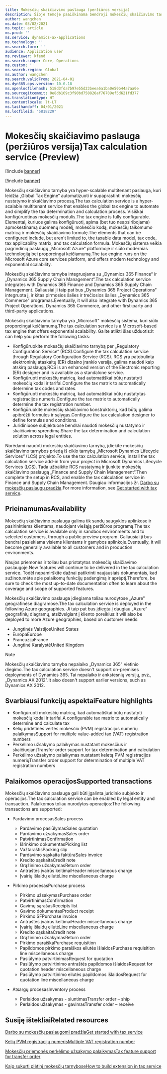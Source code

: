 ```yaml
---
title: Mokesčių skaičiavimo paslauga (peržiūros versija)
description: Šioje temoje paaiškinama bendroji mokesčių skaičiavimo tarnybos apimtis ir funkcijos.
author: wangchen
ms.date: 03/02/2021
ms.topic: article
ms.prod: ''
ms.service: dynamics-ax-applications
ms.technology: ''
ms.search.form: ''
audience: Application user
ms.reviewer: kfend
ms.search.scope: Core, Operations
ms.custom: ''
ms.search.region: Global
ms.author: wangchen
ms.search.validFrom: 2021-04-01
ms.dyn365.ops.version: 10.0.18
ms.openlocfilehash: 518d3fda7b97e55d23beea6a1ba0e50b44a7aa0e
ms.sourcegitcommit: 0e8db169c3f90bd750826af76709ef5d621fd377
ms.translationtype: HT
ms.contentlocale: lt-LT
ms.lasthandoff: 04/01/2021
ms.locfileid: "5818229"
---
```

# <a name="tax-calculation-service-preview"></a><span data-ttu-id="5d7f6-103">Mokesčių skaičiavimo paslauga (peržiūros versija)</span><span class="sxs-lookup"><span data-stu-id="5d7f6-103">Tax calculation service (Preview)</span></span>

[!include [banner](../includes/banner.md)]

[!include [banner](../includes/preview-banner.md)]

<span data-ttu-id="5d7f6-104">Mokesčių skaičiavimo tarnyba yra hyper-scalable multitenant paslauga, kuri leidžia „Global Tax Engine“ automatizuoti ir supaprastinti mokesčių nustatymo ir skaičiavimo procesą.</span><span class="sxs-lookup"><span data-stu-id="5d7f6-104">The tax calculation service is a hyper-scalable multitenant service that enables the global tax engine to automate and simplify the tax determination and calculation process.</span></span> <span data-ttu-id="5d7f6-105">Visiškai konfigūruotinas mokesčių modulis.</span><span class="sxs-lookup"><span data-stu-id="5d7f6-105">The tax engine is fully configurable.</span></span> <span data-ttu-id="5d7f6-106">Elementai, kuriuos galima konfigūruoti, apima (bet tuo neapsiribojama) apmokestinamą duomenų modelį, mokesčio kodą, mokesčių taikomumo matricą ir mokesčių skaičiavimo formulę.</span><span class="sxs-lookup"><span data-stu-id="5d7f6-106">The elements that can be configured include, but aren't limited to, the taxable data model, tax code, tax applicability matrix, and tax calculation formula.</span></span> <span data-ttu-id="5d7f6-107">Mokesčių sistema veikia pagrindinių paslaugų „Microsoft Azure“ platformoje ir siūlo modernias technologiją bei proporcingai keičiamumą.</span><span class="sxs-lookup"><span data-stu-id="5d7f6-107">The tax engine runs on the Microsoft Azure core services platform, and offers modern technology and exponential scalability.</span></span>

<span data-ttu-id="5d7f6-108">Mokesčių skaičiavimo tarnyba integruojama su „Dynamics 365 Finance“ ir „Dynamics 365 Supply Chain Management“.</span><span class="sxs-lookup"><span data-stu-id="5d7f6-108">The tax calculation service integrates with Dynamics 365 Finance and Dynamics 365 Supply Chain Management.</span></span> <span data-ttu-id="5d7f6-109">Galiausiai ji taip pat bus „Dynamics 365 Project Operations“ integruota į, ir kitas pirmosios šalies ir trečiosios šalies „Dynamics 365 Commerce“ programas.</span><span class="sxs-lookup"><span data-stu-id="5d7f6-109">Eventually, it will also integrate with Dynamics 365 Project Operations, Dynamics 365 Commerce, and other first-party and third-party applications.</span></span>

<span data-ttu-id="5d7f6-110">Mokesčių skaičiavimo tarnyba yra „Microsoft" mokesčių sistema, kuri siūlo proporcingai keičiamumą.</span><span class="sxs-lookup"><span data-stu-id="5d7f6-110">The tax calculation service is a Microsoft-based tax engine that offers exponential scalability.</span></span> <span data-ttu-id="5d7f6-111">Galite atlikti šias užduotis:</span><span class="sxs-lookup"><span data-stu-id="5d7f6-111">It can help you perform the following tasks:</span></span>

- <span data-ttu-id="5d7f6-112">Konfigūruokite mokesčių skaičiavimo tarnybą per „Regulatory Configuration Service“ (RCS).</span><span class="sxs-lookup"><span data-stu-id="5d7f6-112">Configure the tax calculation service through Regulatory Configuration Service (RCS).</span></span> <span data-ttu-id="5d7f6-113">RCS yra patobulinta elektroninių ataskaitų (ER) dizaino įrankio versija, galima naudoti kaip atskirą paslaugą.</span><span class="sxs-lookup"><span data-stu-id="5d7f6-113">RCS is an enhanced version of the Electronic reporting (ER) designer and is available as a standalone service.</span></span>
- <span data-ttu-id="5d7f6-114">Konfigūruoti mokesčių matricą, kad automatiškai būtų nustatyti mokesčių kodai ir tarifai.</span><span class="sxs-lookup"><span data-stu-id="5d7f6-114">Configure the tax matrix to automatically determine tax codes and rates.</span></span>
- <span data-ttu-id="5d7f6-115">Konfigūruoti mokesčių matricą, kad automatiškai būtų nustatytas registracijos numeris.</span><span class="sxs-lookup"><span data-stu-id="5d7f6-115">Configure the tax matrix to automatically determine the tax registration number.</span></span>
- <span data-ttu-id="5d7f6-116">Konfigūruokite mokesčių skaičiavimo konstruktorių, kad būtų galima apibrėžti formules ir sąlygas.</span><span class="sxs-lookup"><span data-stu-id="5d7f6-116">Configure the tax calculation designer to define formulas and conditions.</span></span>
- <span data-ttu-id="5d7f6-117">Juridiniuose subjektuose bendrai naudoti mokesčių nustatymo ir skaičiavimo sprendimą.</span><span class="sxs-lookup"><span data-stu-id="5d7f6-117">Share the tax determination and calculation solution across legal entities.</span></span>

<span data-ttu-id="5d7f6-118">Norėdami naudoti mokesčių skaičiavimo tarnybą, įdiekite mokesčių skaičiavimo tarnybos priedą iš ciklo tarnybų „Microsoft Dynamics Lifecycle Services“ (LCS) projekto.</span><span class="sxs-lookup"><span data-stu-id="5d7f6-118">To use the tax calculation service, install the tax calculation service add-in from your project in Microsoft Dynamics Lifecycle Services (LCS).</span></span> <span data-ttu-id="5d7f6-119">Tada užbaikite RCS nustatymą ir įjunkite mokesčių skaičiavimo paslaugą „Finance and Supply Chain Management“.</span><span class="sxs-lookup"><span data-stu-id="5d7f6-119">Then complete the setup in RCS, and enable the tax calculation service in Finance and Supply Chain Management.</span></span> <span data-ttu-id="5d7f6-120">Daugiau informacijos žr. [Darbo su mokesčių paslaugų pradžia](https://go.microsoft.com/fwlink/?linkid=2138482).</span><span class="sxs-lookup"><span data-stu-id="5d7f6-120">For more information, see [Get started with tax service](https://go.microsoft.com/fwlink/?linkid=2138482).</span></span>

## <a name="availability"></a><span data-ttu-id="5d7f6-121">Prieinamumas</span><span class="sxs-lookup"><span data-stu-id="5d7f6-121">Availability</span></span>

<span data-ttu-id="5d7f6-122">Mokesčių skaičiavimo paslauga galima tik sandų saugyklos aplinkose ir pasirinktiems klientams, naudojant viešąją peržiūros programą.</span><span class="sxs-lookup"><span data-stu-id="5d7f6-122">The tax calculation service is available only in sandbox environments and to selected customers, through a public preview program.</span></span> <span data-ttu-id="5d7f6-123">Galiausiai ji bus bendrai pasiekiama visiems klientams ir gamybos aplinkoje.</span><span class="sxs-lookup"><span data-stu-id="5d7f6-123">Eventually, it will become generally available to all customers and in production environments.</span></span>

<span data-ttu-id="5d7f6-124">Naujos priemonės ir toliau bus pristatytos mokesčių skaičiavimo paslaugoje.</span><span class="sxs-lookup"><span data-stu-id="5d7f6-124">New features will continue to be delivered in the tax calculation service.</span></span> <span data-ttu-id="5d7f6-125">Todėl nepamirškite dažnai patikrinti naujausiais dokumentais, kad sužinotumėte apie palaikomų funkcijų padengimą ir aprėptį.</span><span class="sxs-lookup"><span data-stu-id="5d7f6-125">Therefore, be sure to check the most up-to-date documentation often to learn about the coverage and scope of supported features.</span></span>

<span data-ttu-id="5d7f6-126">Mokesčių skaičiavimo paslauga įdiegiama toliau nurodytose „Azure" geografinėse diagramose.</span><span class="sxs-lookup"><span data-stu-id="5d7f6-126">The tax calculation service is deployed in the following Azure geographies.</span></span> <span data-ttu-id="5d7f6-127">Ji taip pat bus įdiegta į daugiau „Azure" geografinių diagramų, atsižvelgiant į kliento poreikius:</span><span class="sxs-lookup"><span data-stu-id="5d7f6-127">It will also be deployed to more Azure geographies, based on customer needs:</span></span>

- <span data-ttu-id="5d7f6-128">Jungtinės Valstijos</span><span class="sxs-lookup"><span data-stu-id="5d7f6-128">United States</span></span>
- <span data-ttu-id="5d7f6-129">Europa</span><span class="sxs-lookup"><span data-stu-id="5d7f6-129">Europe</span></span>
- <span data-ttu-id="5d7f6-130">Prancūzija</span><span class="sxs-lookup"><span data-stu-id="5d7f6-130">France</span></span>
- <span data-ttu-id="5d7f6-131">Jungtinė Karalystė</span><span class="sxs-lookup"><span data-stu-id="5d7f6-131">United Kingdom</span></span>

> [!NOTE]
> <span data-ttu-id="5d7f6-132">Mokesčių skaičiavimo tarnyba nepalaiko „Dynamics 365" vietinio diegimo.</span><span class="sxs-lookup"><span data-stu-id="5d7f6-132">The tax calculation service doesn't support on-premises deployments of Dynamics 365.</span></span> <span data-ttu-id="5d7f6-133">Tai nepalaiko ir ankstesnių versijų, pvz., „Dynamics AX 2012".</span><span class="sxs-lookup"><span data-stu-id="5d7f6-133">It also doesn't support earlier versions, such as Dynamics AX 2012.</span></span>

## <a name="feature-highlights"></a><span data-ttu-id="5d7f6-134">Svarbiausi funkcijų aspektai</span><span class="sxs-lookup"><span data-stu-id="5d7f6-134">Feature highlights</span></span>

- <span data-ttu-id="5d7f6-135">Konfigūruoti mokesčių matricą, kad automatiškai būtų nustatyti mokesčių kodai ir tarifai.</span><span class="sxs-lookup"><span data-stu-id="5d7f6-135">A configurable tax matrix to automatically determine and calculate tax</span></span>
- <span data-ttu-id="5d7f6-136">Kelių pridėtinės vertės mokesčio (PVM) registracijos numerių palaikymas</span><span class="sxs-lookup"><span data-stu-id="5d7f6-136">Support for multiple value-added tax (VAT) registration numbers</span></span>
- <span data-ttu-id="5d7f6-137">Perkėlimo užsakymo palaikymas nustatant mokesčius ir skaičiuojant</span><span class="sxs-lookup"><span data-stu-id="5d7f6-137">Transfer order support for tax determination and calculation</span></span>
- <span data-ttu-id="5d7f6-138">Perkėlimo užsakymo palaikymas nustatant keletą PVM registracijos numerių</span><span class="sxs-lookup"><span data-stu-id="5d7f6-138">Transfer order support for determination of multiple VAT registration numbers</span></span>

## <a name="supported-transactions"></a><span data-ttu-id="5d7f6-139">Palaikomos operacijos</span><span class="sxs-lookup"><span data-stu-id="5d7f6-139">Supported transactions</span></span>

<span data-ttu-id="5d7f6-140">Mokesčių skaičiavimo paslauga gali būti įgalinta juridinio subjekto ir operacijos.</span><span class="sxs-lookup"><span data-stu-id="5d7f6-140">The tax calculation service can be enabled by legal entity and transaction.</span></span> <span data-ttu-id="5d7f6-141">Palaikomos toliau nurodytos operacijos:</span><span class="sxs-lookup"><span data-stu-id="5d7f6-141">The following transactions are supported:</span></span>

- <span data-ttu-id="5d7f6-142">Pardavimo procesas</span><span class="sxs-lookup"><span data-stu-id="5d7f6-142">Sales process</span></span>

    - <span data-ttu-id="5d7f6-143">Pardavimo pasiūlymas</span><span class="sxs-lookup"><span data-stu-id="5d7f6-143">Sales quotation</span></span>
    - <span data-ttu-id="5d7f6-144">Pardavimo užsakymas</span><span class="sxs-lookup"><span data-stu-id="5d7f6-144">Sales order</span></span>
    - <span data-ttu-id="5d7f6-145">Patvirtinimas</span><span class="sxs-lookup"><span data-stu-id="5d7f6-145">Confirmation</span></span>
    - <span data-ttu-id="5d7f6-146">Išrinkimo dokumentas</span><span class="sxs-lookup"><span data-stu-id="5d7f6-146">Picking list</span></span>
    - <span data-ttu-id="5d7f6-147">Važtaraštis</span><span class="sxs-lookup"><span data-stu-id="5d7f6-147">Packing slip</span></span>
    - <span data-ttu-id="5d7f6-148">Pardavimo sąskaita faktūra</span><span class="sxs-lookup"><span data-stu-id="5d7f6-148">Sales invoice</span></span>
    - <span data-ttu-id="5d7f6-149">Kredito sąskaita</span><span class="sxs-lookup"><span data-stu-id="5d7f6-149">Credit note</span></span>
    - <span data-ttu-id="5d7f6-150">Grąžinimo užsakymas</span><span class="sxs-lookup"><span data-stu-id="5d7f6-150">Return order</span></span>
    - <span data-ttu-id="5d7f6-151">Antraštės įvairūs keitimai</span><span class="sxs-lookup"><span data-stu-id="5d7f6-151">Header miscellaneous charge</span></span>
    - <span data-ttu-id="5d7f6-152">Įvairių išlaidų eilutė</span><span class="sxs-lookup"><span data-stu-id="5d7f6-152">Line miscellaneous charge</span></span>

- <span data-ttu-id="5d7f6-153">Pirkimo procesas</span><span class="sxs-lookup"><span data-stu-id="5d7f6-153">Purchase process</span></span>

    - <span data-ttu-id="5d7f6-154">Pirkimo užsakymas</span><span class="sxs-lookup"><span data-stu-id="5d7f6-154">Purchase order</span></span>
    - <span data-ttu-id="5d7f6-155">Patvirtinimas</span><span class="sxs-lookup"><span data-stu-id="5d7f6-155">Confirmation</span></span>
    - <span data-ttu-id="5d7f6-156">Gavimų sąrašas</span><span class="sxs-lookup"><span data-stu-id="5d7f6-156">Receipts list</span></span>
    - <span data-ttu-id="5d7f6-157">Gavimo dokumentas</span><span class="sxs-lookup"><span data-stu-id="5d7f6-157">Product receipt</span></span>
    - <span data-ttu-id="5d7f6-158">Pirkimo SF</span><span class="sxs-lookup"><span data-stu-id="5d7f6-158">Purchase invoice</span></span>
    - <span data-ttu-id="5d7f6-159">Antraštės įvairūs keitimai</span><span class="sxs-lookup"><span data-stu-id="5d7f6-159">Header miscellaneous charge</span></span>
    - <span data-ttu-id="5d7f6-160">Įvairių išlaidų eilutė</span><span class="sxs-lookup"><span data-stu-id="5d7f6-160">Line miscellaneous charge</span></span>
    - <span data-ttu-id="5d7f6-161">Kredito sąskaita</span><span class="sxs-lookup"><span data-stu-id="5d7f6-161">Credit note</span></span>
    - <span data-ttu-id="5d7f6-162">Grąžinimo užsakymas</span><span class="sxs-lookup"><span data-stu-id="5d7f6-162">Return order</span></span>
    - <span data-ttu-id="5d7f6-163">Pirkimo paraiška</span><span class="sxs-lookup"><span data-stu-id="5d7f6-163">Purchase requisition</span></span>
    - <span data-ttu-id="5d7f6-164">Papildomos pirkimo paraiškos eilutės išlaidos</span><span class="sxs-lookup"><span data-stu-id="5d7f6-164">Purchase requisition line miscellaneous charge</span></span>
    - <span data-ttu-id="5d7f6-165">Pasiūlymo patvirtinimas</span><span class="sxs-lookup"><span data-stu-id="5d7f6-165">Request for quotation</span></span>
    - <span data-ttu-id="5d7f6-166">Pasiūlymo patvirtinimo antraštės papildomos išlaidos</span><span class="sxs-lookup"><span data-stu-id="5d7f6-166">Request for quotation header miscellaneous charge</span></span>
    - <span data-ttu-id="5d7f6-167">Pasiūlymo patvirtinimo eilutės papildomos išlaidos</span><span class="sxs-lookup"><span data-stu-id="5d7f6-167">Request for quotation line miscellaneous charge</span></span>

- <span data-ttu-id="5d7f6-168">Atsargų procesas</span><span class="sxs-lookup"><span data-stu-id="5d7f6-168">Inventory process</span></span>

    - <span data-ttu-id="5d7f6-169">Perlaidos užsakymas - siuntimas</span><span class="sxs-lookup"><span data-stu-id="5d7f6-169">Transfer order – ship</span></span>
    - <span data-ttu-id="5d7f6-170">Perlaidos užsakymas - gavimas</span><span class="sxs-lookup"><span data-stu-id="5d7f6-170">Transfer order – receive</span></span>

## <a name="related-resources"></a><span data-ttu-id="5d7f6-171">Susiję ištekliai</span><span class="sxs-lookup"><span data-stu-id="5d7f6-171">Related resources</span></span>

[<span data-ttu-id="5d7f6-172">Darbo su mokesčių paslaugomi pradžia</span><span class="sxs-lookup"><span data-stu-id="5d7f6-172">Get started with tax service</span></span>](https://go.microsoft.com/fwlink/?linkid=2138482)

[<span data-ttu-id="5d7f6-173">Kelių PVM registracijų numeris</span><span class="sxs-lookup"><span data-stu-id="5d7f6-173">Multiple VAT registration number</span></span>](https://go.microsoft.com/fwlink/?linkid=2153387)

[<span data-ttu-id="5d7f6-174">Mokesčių priemonės perkėlimo užsakymo palaikymas</span><span class="sxs-lookup"><span data-stu-id="5d7f6-174">Tax feature support for transfer order</span></span>](https://go.microsoft.com/fwlink/?linkid=2153388)

[<span data-ttu-id="5d7f6-175">Kaip sukurti plėtinį mokesčių tarnybose</span><span class="sxs-lookup"><span data-stu-id="5d7f6-175">How to build extension in tax service</span></span>](https://go.microsoft.com/fwlink/?linkid=2138483)
